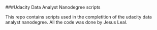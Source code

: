 ###Udacity Data Analyst Nanodegree scripts

This repo contains scripts used in the completition of the udacity data analyst 
nanodegree. All the code was done by Jesus Leal.
